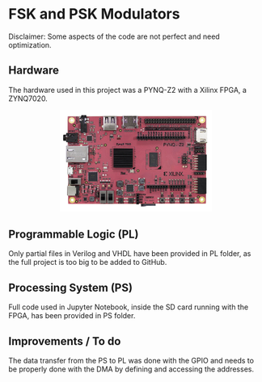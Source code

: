 # FSK and PSK Modulators

Disclaimer: Some aspects of the code are not perfect and need optimization.



## Hardware

The hardware used in this project was a PYNQ-Z2 with a Xilinx FPGA, a ZYNQ7020.

<p align="center">
  <img width="300" src="https://github.com/saulcarvalho/CE_Modulator_FSK_PSK/blob/main/img/pynq_z2.png"/>
</p>


## Programmable Logic (PL)

Only partial files in Verilog and VHDL have been provided in PL folder, as the full project is too big to be added to GitHub. 


## Processing System (PS)

Full code used in Jupyter Notebook, inside the SD card running with the FPGA, has been provided in PS folder.


## Improvements / To do

The data transfer from the PS to PL was done with the GPIO and needs to be properly done with the DMA by defining and accessing the addresses.
